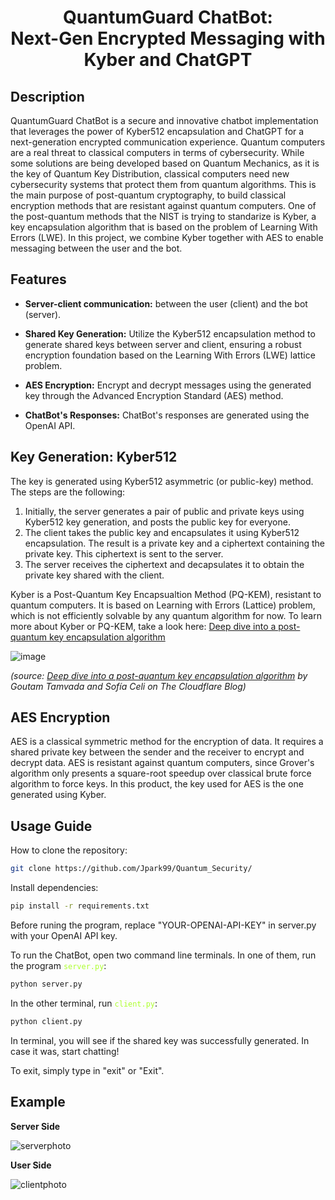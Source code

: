 <h1 align="center"> QuantumGuard ChatBot:<br/>  Next-Gen Encrypted Messaging with Kyber and ChatGPT </h1>

## Description
QuantumGuard ChatBot is a secure and innovative chatbot implementation that leverages the power of Kyber512 encapsulation and ChatGPT for a next-generation encrypted communication experience. Quantum computers are a real threat to classical computers in terms of cybersecurity. While some solutions are being developed based on Quantum Mechanics, as it is the key of Quantum Key Distribution, classical computers need new cybersecurity systems that protect them from quantum algorithms. This is the main purpose of post-quantum cryptography, to build classical encryption methods that are resistant against quantum computers. One of the post-quantum methods that the NIST is trying to standarize is Kyber, a key encapsulation algorithm that is based on the problem of Learning With Errors (LWE). In this project, we combine Kyber together with AES to enable messaging between the user and the bot.   

## Features
- **Server-client communication:** between the user (client) and the bot (server).
- **Shared Key Generation:** Utilize the Kyber512 encapsulation method to generate shared keys between server and client, ensuring a robust encryption foundation based on the Learning With Errors (LWE) lattice problem.

- **AES Encryption:** Encrypt and decrypt messages using the generated key through the Advanced Encryption Standard (AES) method.

- **ChatBot's Responses:** ChatBot's responses are generated using the OpenAI API.

## Key Generation: Kyber512

The key is generated using Kyber512 asymmetric (or public-key) method. The steps are the following:

1. Initially, the server generates a pair of public and private keys using Kyber512 key generation, and posts the public key for everyone.
2. The client takes the public key and encapsulates it using Kyber512 encapsulation. The result is a private key and a ciphertext containing the private key. This ciphertext is sent to the server.
3. The server receives the ciphertext and decapsulates it to obtain the private key shared with the client. 

Kyber is a Post-Quantum Key Encapsualtion Method (PQ-KEM), resistant to quantum computers. It is based on Learning with Errors (Lattice) problem, which is not efficiently solvable by any quantum algorithm for now. To learn more about Kyber or PQ-KEM, take a look here: [Deep dive into a post-quantum key encapsulation algorithm](https://blog.cloudflare.com/post-quantum-key-encapsulation/)

![image](https://github.com/Jpark99/Quantum_Security/assets/10427379/00cd9bf7-794d-424d-a32a-e14660a7c50f)

_(source: [Deep dive into a post-quantum key encapsulation algorithm](https://blog.cloudflare.com/post-quantum-key-encapsulation/) by Goutam Tamvada and Sofía Celi on The Cloudflare Blog)_

## AES Encryption
AES is a classical symmetric method for the encryption of data. It requires a shared private key between the sender and the receiver to encrypt and decrypt data. AES is resistant against quantum computers, since Grover's algorithm only presents a square-root speedup over classical brute force algorithm to force keys. In this product, the key used for AES is the one generated using Kyber.

## Usage Guide

How to clone the repository:
```bash
git clone https://github.com/Jpark99/Quantum_Security/
```

Install dependencies:
```bash
pip install -r requirements.txt
```

Before runing the program, replace "YOUR-OPENAI-API-KEY" in server.py with your OpenAI API key.

To run the ChatBot, open two command line terminals. In one of them, run the program <code style="color : greenyellow">server.py</code>:
```bash
python server.py
```
In the other terminal, run <code style="color : greenyellow">client.py</code>:
```bash
python client.py
```

In terminal, you will see if the shared key was successfully generated. In case it was, start chatting!

To exit, simply type in "exit" or "Exit".

## Example

**Server Side**

![serverphoto](https://github.com/Jpark99/Quantum_Security/assets/10427379/b96ff7ca-4034-4fae-8160-38fa520a91e0)

**User Side**
  
![clientphoto](https://github.com/Jpark99/Quantum_Security/assets/10427379/dee9285a-8222-405c-8444-4e23cb441153)


